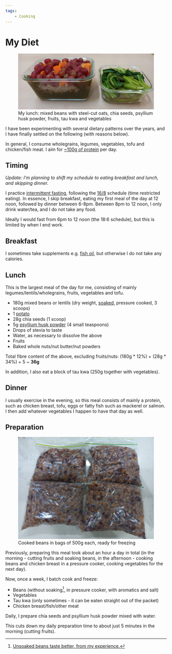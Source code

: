 ```yaml
---
tags:
    - Cooking
---
```


# My Diet

<figure>
  <img src="/static/images/2022-08-01/lunch.jpg" alt="Lunch" loading="lazy"/>
  <figcaption>My lunch: mixed beans with steel-cut oats, chia seeds, psyllium husk powder, fruits, tau kwa and vegetables<figcaption/>
</figure>

I have been experimenting with several dietary patterns over the years, and I have finally settled on the following (with reasons below).

In general, I consume wholegrains, legumes, vegetables, tofu and chicken/fish meat. I aim for [~100g of protein][protein] per day.

## Timing

_Update: I'm planning to shift my schedule to eating breakfast and lunch, and skipping dinner._

I practice [intermittent fasting][if-schedule], following the [16/8][16/8] schedule (time restricted eating). In essence, I skip breakfast, eating my first meal of the day at 12 noon, followed by dinner between 6-8pm. Between 8pm to 12 noon, I only drink water/tea, and I do not take any food.

Ideally I would fast from 6pm to 12 noon (the 18:6 schedule), but this is limited by when I end work.

## Breakfast

I sometimes take supplements e.g. [fish oil][fish-oil], but otherwise I do not take any calories.

## Lunch

This is the largest meal of the day for me, consisting of mainly legumes/lentils/wholegrains, fruits, vegetables and tofu.

-   180g mixed beans or lentils (dry weight, [soaked][soaking], pressure cooked, 3 scoops)
-   1 [potato][satiety]
-   28g chia seeds (1 scoop)
-   5g [psyllium husk powder][psyllium] (4 small teaspoons)
-   Drops of stevia to taste
-   Water, as necessary to dissolve the above
-   Fruits
-   Baked whole nuts/nut butter/nut powders

Total fibre content of the above, excluding fruits/nuts: (180g \* 12%) + (28g \* 34%) + 5 ~ **36g**

In addition, I also eat a block of tau kwa (250g together with vegetables).

## Dinner

I usually exercise in the evening, so this meal consists of mainly a protein, such as chicken breast, tofu, eggs or fatty fish such as mackerel or salmon. I then add whatever vegetables I happen to have that day as well.

## Preparation

<figure>
  <img src="/static/images/2022-08-01/beans.jpg" alt="Cooked beans" loading="lazy"/>
  <figcaption>Cooked beans in bags of 500g each, ready for freezing<figcaption/>
</figure>

Previously, preparing this meal took about an hour a day in total (in the morning - cutting fruits and soaking beans, in the afternoon - cooking beans and chicken breast in a pressure cooker, cooking vegetables for the next day).

Now, once a week, I batch cook and freeze:

-   Beans (without soaking[^without-soaking], in pressure cooker, with aromatics and salt)
-   Vegetables
-   Tau kwa (only sometimes - it can be eaten straight out of the packet)
-   Chicken breast/fish/other meat

Daily, I prepare chia seeds and psyllium husk powder mixed with water.

This cuts down my daily preparation time to about just 5 minutes in the morning (cutting fruits).

[^without-soaking]: [Unsoaked beans taste better, from my experience.](2022-10-28-nutrition-and-health.md#cooking-methods)

[16/8]: https://www.healthline.com/nutrition/16-8-intermittent-fasting
[beta-glucan]: https://www.healthline.com/nutrition/beta-glucan-heart-healthy
[fish-oil]: 2022-10-28-nutrition-and-health.md#omega-3
[iarc-red-meat]: https://www.iarc.who.int/wp-content/uploads/2018/11/Monographs-QA_Vol114.pdf
[if-schedule]: 2022-10-28-nutrition-and-health.md#intermittent-fasting
[matcha-powder]: 2022-10-28-nutrition-and-health.md#green-tea
[protein-requirement]: https://exrx.net/Nutrition/Protein#Requirements
[protein]: 2022-10-28-nutrition-and-health.md#protein
[psyllium]: 2022-10-28-nutrition-and-health.md#fibre
[soaking]: 2022-10-28-nutrition-and-health.md#cooking-methods
[supplements]: 2022-10-28-nutrition-and-health.md#supplements
[satiety]: 2022-10-28-nutrition-and-health.md#satiety-index

